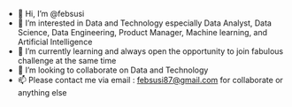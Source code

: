 - 👋 Hi, I’m @febsusi
- 👀 I’m interested in Data and Technology especially Data Analyst, Data Science, Data Engineering, Product Manager, Machine learning, and Artificial Intelligence
- 🌱 I’m currently learning and always open the opportunity to join fabulous challenge at the same time
- 💞️ I’m looking to collaborate on Data and Technology
- 📫 Please contact me via email : febsusi87@gmail.com for collaborate or anything else

<!---
febsusi/febsusi is a ✨ special ✨ repository because its `README.md` (this file) appears on your GitHub profile.
You can click the Preview link to take a look at your changes.
--->

